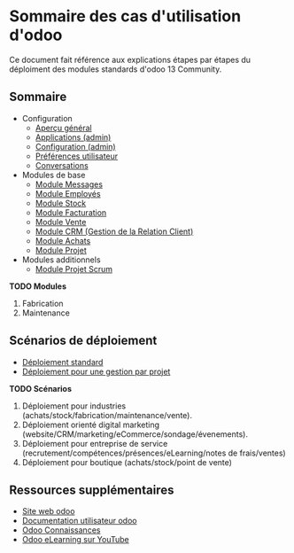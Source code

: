 # Sommaire des cas d'utilisation d'odoo

Ce document fait référence aux explications étapes par étapes du déploiment des modules standards d'odoo 13 Community.

## Sommaire

<!--ts-->

* Configuration
    * [Aperçu général](./odoo-overview-fr.md)
    * [Applications (admin)](./odoo-applications-fr.md)
    * [Configuration (admin)](./odoo-configuration-fr.md)
    * [Préférences utilisateur](./odoo-user-preferences-fr.md)
    * [Conversations](./odoo-conversations.md)
* Modules de base
    * [Module Messages](./odoo-mod-messages-fr.md)
    * [Module Employés](./odoo-mod-employee-fr.md)
    * [Module Stock](./odoo-mod-stock-fr.md)
    * [Module Facturation](./odoo-mod-facturation-fr.md)
    * [Module Vente](./odoo-mod-vente-fr.md)
    * [Module CRM (Gestion de la Relation Client)](./odoo-mod-crm-fr.md)
    * [Module Achats](./odoo-mod-achats-fr.md)
    * [Module Projet](./odoo-mod-projet-fr.md)
* Modules additionnels
    * [Module Projet Scrum](./odoo-mod-add-project-scrum-fr.md)

<!--te-->

**TODO Modules**

1. Fabrication
1. Maintenance

## Scénarios de déploiement

<!--ts-->

* [Déploiement standard](./odoo-deploy-scenario-standard.md)
* [Déploiement pour une gestion par projet](./odoo-deploy-scenario-projet.md)

<!--te-->

**TODO Scénarios**

1. Déploiement pour industries (achats/stock/fabrication/maintenance/vente).
1. Déploiement orienté digital marketing (website/CRM/marketing/eCommerce/sondage/évenements).
1. Déploiement pour entreprise de service (recrutement/compétences/présences/eLearning/notes de frais/ventes)
1. Déploiement pour boutique (achats/stock/point de vente)

## Ressources supplémentaires

- [Site web odoo](https://www.odoo.com/fr_FR/page/all-apps)
- [Documentation utilisateur odoo](https://www.odoo.com/documentation/user/13.0/fr/index.html)
- [Odoo Connaissances](https://www.odoo.com/fr_FR/slides)
- [Odoo eLearning sur YouTube](https://www.youtube.com/watch?v=u4uJTeqskxc&list=PL1-aSABtP6AD-t0GEoxMXgCa_qLsHs5PR)